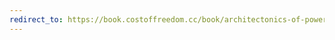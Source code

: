 ```yaml
---
redirect_to: https://book.costoffreedom.cc/book/architectonics-of-power/the-cost-of-internet-freedom.html
---
```

